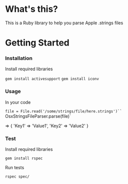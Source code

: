 # What's this?

This is a Ruby library to help you parse Apple .strings files

# Getting Started

### Installation

Install required libraries

`gem install activesupport`
`gem install iconv`

### Usage

In your code

`file = File.read('/some/strings/file/here.strings')``
`OsxStringsFileParser.parse(file)`

=> { 'Key1' => 'Value1', 'Key2' => 'Value2' }


### Test

Install required libraries

`gem install rspec`

Run tests

`rspec spec/`
